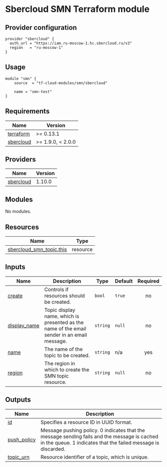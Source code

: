 # Sbercloud SMN Terraform module

## Provider configuration
```hcl
provider "sbercloud" {
  auth_url = "https://iam.ru-moscow-1.hc.sbercloud.ru/v3"
  region   = "ru-moscow-1"
}
```

## Usage
```hcl
module "smn" {
    source  = "tf-cloud-modules/smn/sbercloud"

    name = "smn-test"
}
```

<!-- BEGIN_TF_DOCS -->
## Requirements

| Name | Version |
|------|---------|
| <a name="requirement_terraform"></a> [terraform](#requirement\_terraform) | >= 0.13.1 |
| <a name="requirement_sbercloud"></a> [sbercloud](#requirement\_sbercloud) | >= 1.9.0, < 2.0.0 |

## Providers

| Name | Version |
|------|---------|
| <a name="provider_sbercloud"></a> [sbercloud](#provider\_sbercloud) | 1.10.0 |

## Modules

No modules.

## Resources

| Name | Type |
|------|------|
| [sbercloud_smn_topic.this](https://registry.terraform.io/providers/sbercloud-terraform/sbercloud/latest/docs/resources/smn_topic) | resource |

## Inputs

| Name | Description | Type | Default | Required |
|------|-------------|------|---------|:--------:|
| <a name="input_create"></a> [create](#input\_create) | Controls if resources should be created. | `bool` | `true` | no |
| <a name="input_display_name"></a> [display\_name](#input\_display\_name) | Topic display name, which is presented as the name of the email sender in an email message. | `string` | `null` | no |
| <a name="input_name"></a> [name](#input\_name) | The name of the topic to be created. | `string` | n/a | yes |
| <a name="input_region"></a> [region](#input\_region) | The region in which to create the SMN topic resource. | `string` | `null` | no |

## Outputs

| Name | Description |
|------|-------------|
| <a name="output_id"></a> [id](#output\_id) | Specifies a resource ID in UUID format. |
| <a name="output_push_policy"></a> [push\_policy](#output\_push\_policy) | Message pushing policy. 0 indicates that the message sending fails and the message is cached in the queue. 1 indicates that the failed message is discarded. |
| <a name="output_topic_urn"></a> [topic\_urn](#output\_topic\_urn) | Resource identifier of a topic, which is unique. |
<!-- END_TF_DOCS -->